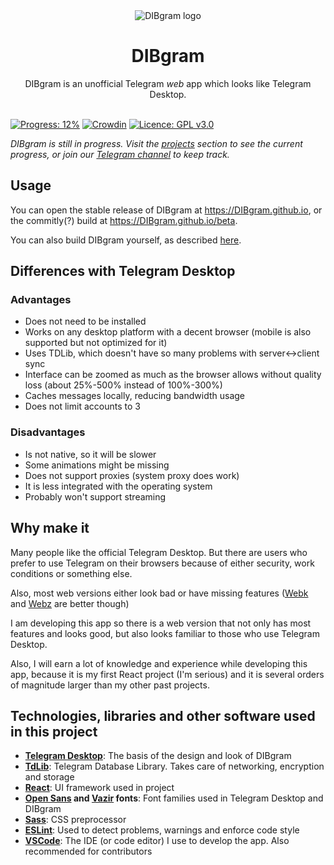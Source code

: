 <div align="center">
  <img src="https://avatars.githubusercontent.com/u/85128397?s=200&v=4" alt="DIBgram logo">
  <h1>DIBgram</h1>
  DIBgram is an unofficial Telegram <em>web</em> app which looks like Telegram Desktop.
</div>
&nbsp;

[![Progress: 12%](https://img.shields.io/badge/Progress-12%25-orange)](https://github.com/DIBgram/DIBgram/projects?query=is%3Aopen+sort%3Aname-asc )
[![Crowdin](https://badges.crowdin.net/dibgram/localized.svg)](https://crowdin.com/project/dibgram)
[![Licence: GPL v3.0](https://img.shields.io/github/license/DIBgram/DIBgram)](LICENCE)

*DIBgram is still in progress. Visit the [projects](https://github.com/DIBgram/DIBgram/projects?query=is%3Aopen+sort%3Aname-asc) section to see the current progress, or join our [Telegram channel](https://t.me/DIBgram) to keep track.*

## Usage

You can open the stable release of DIBgram at <https://DIBgram.github.io>, or the commitly(?) build at <https://DIBgram.github.io/beta>.

You can also build DIBgram yourself, as described [here](BUILDING.md).

## Differences with Telegram Desktop

### Advantages

- Does not need to be installed
- Works on any desktop platform with a decent browser (mobile is also supported but not optimized for it)
- Uses TDLib, which doesn't have so many problems with server<->client sync
- Interface can be zoomed as much as the browser allows without quality loss (about 25%-500% instead of 100%-300%)
- Caches messages locally, reducing bandwidth usage
- Does not limit accounts to 3

### Disadvantages

- Is not native, so it will be slower
- Some animations might be missing
- Does not support proxies (system proxy does work)
- It is less integrated with the operating system
- Probably won't support streaming

## Why make it

Many people like the official Telegram Desktop. But there are users who prefer to use Telegram on their browsers because of either security, work conditions or something else.

Also, most web versions either look bad or have missing features ([Webk][] and [Webz][] are better though)

[Webk]: https://webk.telegram.org
[Webz]: https://webz.telegram.org

I am developing this app so there is a web version that not only has most features and looks good, but also looks familiar to those who use Telegram Desktop.

Also, I will earn a lot of knowledge and experience while developing this app, because it is my first React project (I'm serious) and it is several orders of magnitude larger than my other past projects.

## Technologies, libraries and other software used in this project

- **[Telegram Desktop][]**: The basis of the design and look of DIBgram
- **[TdLib][]**: Telegram Database Library. Takes care of networking, encryption and storage
- **[React][]**: UI framework used in project
- **[Open Sans][] and [Vazir][] fonts**: Font families used in Telegram Desktop and DIBgram
- **[Sass][]**: CSS preprocessor
- **[ESLint][]**: Used to detect problems, warnings and enforce code style
- **[VSCode][]**: The IDE (or code editor) I use to develop the app. Also recommended for contributors

[Telegram Desktop]: https://github.com/telegramdesktop/tdesktop
[Open Sans]: https://github.com/googlefonts/opensans
[Vazir]: https://github.com/rastikerdar/vazir-font
[TdLib]: https://github.com/tdlib/td
[React]: https://github.com/facebook/react
[ESLint]: https://github.com/eslint/eslint
[VSCode]: https://github.com/microsoft/vscode
[Sass]: https://github.com/sass/sass

